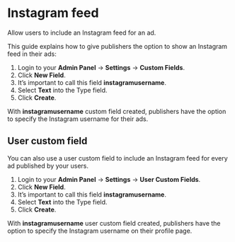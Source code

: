 # Instagram feed

Allow users to include an Instagram feed for an ad.

This guide explains how to give publishers the option to show an Instagram feed in their ads:

1.  Login to your **Admin Panel** ->  **Settings** -> **Custom Fields**.
2.  Click  **New Field**.
3.  It’s important to call this field **instagramusername**.
4.  Select  **Text**  into the Type field.
6.  Click  **Create**.

With **instagramusername** custom field created, publishers have the option to specify the Instagram username for their ads.

## User custom field

You can also use a user custom field to include an Instagram feed for every ad published by your users.

1.  Login to your **Admin Panel** ->  **Settings** -> **User Custom Fields**.
2.  Click  **New Field**.
3.  It’s important to call this field **instagramusername**.
4.  Select  **Text**  into the Type field.
6.  Click  **Create**.

With **instagramusername** user custom field created, publishers have the option to specify the Instagram username on their profile page.
